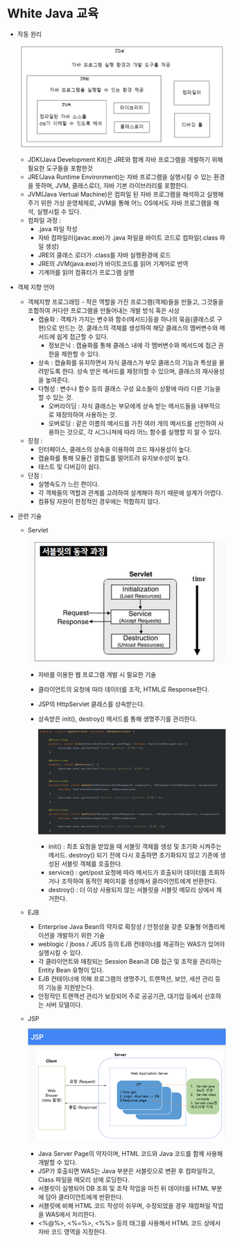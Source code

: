 # White Java 교육

- 작동 원리
    
    ![Untitled](White_Java_교육/Untitled.png)
    
    - JDK(Java Development Kit)은 JRE와 함께 자바 프로그램을 개발하기 위해 필요한 도구들을 포함한것
    - JRE(Java Runtime Environment)는 자바 프로그램을 실행시킬 수 있는 환경을 뜻하며, JVM, 클래스로더, 자바 기본 라이브러리를 포함한다.
    - JVM(Java Vertual Machine)은 컴파일 된 자바 프로그램을 해석하고 실행해주기 위한 가상 운영체제로, JVM을 통해 어느 OS에서도 자바 프로그램을 해석, 실행시킬 수 있다.
    - 컴파일 과정 :
        - .java 파일 작성
        - 자바 컴파일러(javac.exe)가 .java 파일을 바이트 코드로 컴파일(.class 파일 생성)
        - JRE의 클래스 로더가 .class를 자바 실행환경에 로드
        - JRE의 JVM(java.exe)가 바이트코드를 읽어 기계어로 번역
        - 기계어를 읽어 컴퓨터가 프로그램 실행
- 객체 지향 언어
    - 객체지향 프로그래밍 - 작은 역할을 가진 프로그램(객체)들을 만들고, 그것들을 조합하여 커다란 프로그램을 만들어내는 개발 방식 혹은 사상
        - 캡슐화 : 객체가 가지는 변수와 함수(메서드)등을 하나의 묶음(클래스로 구현)으로 만드는 것. 클래스의 객체를 생성하여 해당 클래스의 멤버변수와 메서드에 쉽게 접근할 수 있다.
            - 정보은닉 : 캡슐화를 통해 클래스 내에 각 멤버변수와 메서드에 접근 권한을 제한할 수 있다.
        - 상속 : 캡슐화를 유지하면서 자식 클래스가 부모 클래스의 기능과 특성을 물려받도록 한다. 상속 받은 메서드를 재정의할 수 있으며, 클래스의 재사용성을 높여준다.
        - 다형성 : 변수나 함수 등의 클래스 구성 요소들이 상황에 따라 다른 기능을 할 수 있는 것.
            - 오버라이딩 : 자식 클래스는 부모에게 상속 받는 메서드들을 내부적으로 재정의하여 사용하는 것.
            - 오버로딩 : 같은 이름의 메서드를 가진 여러 개의 메서드를 선언하여 사용하는 것으로, 각 시그니쳐에 따라 어느 함수를 실행할 지 알 수 있다.
    - 장점 :
        - 인터페이스, 클래스의 상속을 이용하여 코드 재사용성이 높다.
        - 캡슐화를 통해 모듈간 결합도를 떨어트려 유지보수성이 높다.
        - 테스트 및 디버깅이 쉽다.
    - 단점 :
        - 실행속도가 느린 편이다.
        - 각 객체들의 역할과 관계를 고려하여 설계해야 하기 때문에 설계가 어렵다.
        - 컴퓨팅 자원이 한정적인 경우에는 적합하지 않다.
- 관련 기술
    - Servlet
        
        ![Untitled](White_Java_교육/Untitled%201.png)
        
        - 자바를 이용한 웹 프로그램 개발 시 필요한 기술
        - 클라이언트의 요청에 따라 데이터를 조작, HTML로 Response한다.
        - JSP의 HttpServlet 클래스를 상속받는다.
        - 상속받은 init(), destroy() 메서드를 통해 생명주기를 관리한다.
            
            ![Untitled](White_Java_교육/Untitled%202.png)
            
            - init() : 최초 요청을 받았을 때 서블릿 객체를 생성 및 초기화 시켜주는 메서드. destroy() 되기 전에 다시 호출하면 초기화되지 않고 기존에 생성된 서블릿 객체를 호출한다.
            - service() : get/post 요청에 따라 메서드가 호출되어 데이터를 조회하거나 조작하여 동적인 페이지를 생성해서 클라이언트에게 반환한다.
            - destroy() : 더 이상 사용되지 않는 서블릿을 서블릿 메모리 상에서 제거한다.
    - EJB
        - Enterprise Java Bean의 약자로 확장성 / 안정성을 갖춘 모듈형 어플리케이션을 개발하기 위한 기술
        - weblogic / jboss / JEUS 등의 EJB 컨테이너를 제공하는 WAS가 있어야 실행시킬 수 있다.
        - 각 클라이언트와 매칭되는 Session Bean과 DB 접근 및 조작을 관리하는 Entity Bean 유형이 있다.
        - EJB 컨테이너에 의해 프로그램의 생명주기, 트랜잭션, 보안, 세션 관리 등의 기능을 지원받는다.
        - 안정적인 트랜잭션 관리가 보장되어 주로 공공기관, 대기업 등에서 선호하는 서버 모델이다.
    - JSP
        
        ![Untitled](White_Java_교육/Untitled%203.png)
        
        - Java Server Page의 약자이며, HTML 코드와 Java 코드를 함께 사용해 개발할 수 있다.
        - JSP가 호출되면 WAS는 Java 부분은 서블릿으로 변환 후 컴파일하고, Class 파일을 메모리 상에 로딩한다.
        - 서블릿이 실행되어 DB 조회 및 조작 작업을 마친 뒤 데이터를 HTML 부분에 담아 클라이언트에게 반환한다.
        - 서블릿에 비해 HTML 코드 작성이 쉬우며, 수정되었을 경우 재컴파일 작업을 WAS에서 처리한다.
        - <%@%>, <%=%>, <%%> 등의 태그를 사용해서 HTML 코드 상에서 자바 코드 영역을 지정한다.